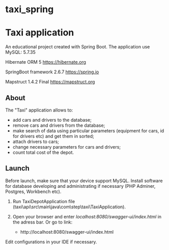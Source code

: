 # taxi_spring

# Taxi application

An educational project created with Spring Boot. 
The application use MySQL: 5.7.35

Hibernate ORM 5 https://hibernate.org

SpringBoot framework 2.6.7 https://spring.io

Mapstruct 1.4.2 Final https://mapstruct.org



## About

The "Taxi" application allows to:

- add cars and drivers to the database;
- remove cars and drivers from the database;
- make search of data using particular parameters (equipment for cars, id for drivers etc) and get them in
  sorted;
- attach drivers to cars;
- change necessary parameters for cars and drivers;
- count total cost of the depot.

## Launch

Before launch, make sure that your device support MySQL. Install software for database developing and administrating if
necessary (PHP Adminer, Postgres, Workbench etc).

1. Run TaxiDepotApplication file (taxi\api\src\main\java\com\step\taxi\TaxiApplication).

2. Open your browser and enter _localhost:8080/swagger-ui/index.html_ in the adress bar. Or go to link:
   - http://localhost:8080/swagger-ui/index.html
   
Edit configurations in your IDE if necessary.
